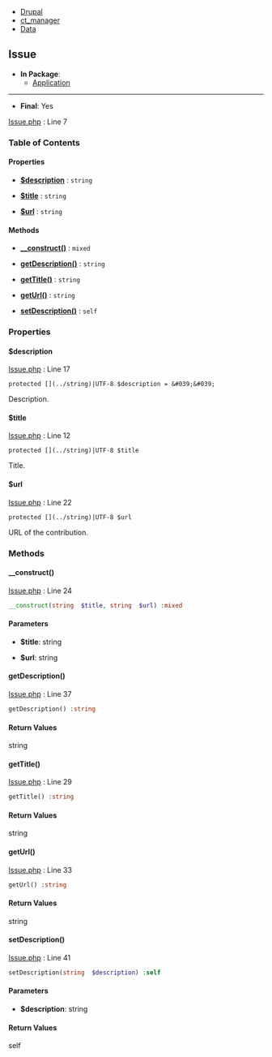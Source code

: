 

- [Drupal](../namespaces/drupal.md)
- [ct_manager](../namespaces/drupal-ct-manager.md)
- [Data](../namespaces/drupal-ct-manager-data.md)


### 
## Issue


- **In Package**:
    - [Application](../packages/Application.md)
  


---


- **Final**: Yes




[Issue.php](../files/web-modules-custom-ct-manager-src-data-issue.md) : Line 7












### Table of Contents









#### Properties

- **[$description](../classes/Drupal-ct-manager-Data-Issue.md#property_description)**
         : `string`  


- **[$title](../classes/Drupal-ct-manager-Data-Issue.md#property_title)**
         : `string`  


- **[$url](../classes/Drupal-ct-manager-Data-Issue.md#property_url)**
         : `string`  


#### Methods

- **[__construct()](../classes/Drupal-ct-manager-Data-Issue.md#method___construct)**
           : `mixed`


- **[getDescription()](../classes/Drupal-ct-manager-Data-Issue.md#method_getDescription)**
           : `string`


- **[getTitle()](../classes/Drupal-ct-manager-Data-Issue.md#method_getTitle)**
           : `string`


- **[getUrl()](../classes/Drupal-ct-manager-Data-Issue.md#method_getUrl)**
           : `string`


- **[setDescription()](../classes/Drupal-ct-manager-Data-Issue.md#method_setDescription)**
           : `self`







### Properties

#### $description


[Issue.php](../files/web-modules-custom-ct-manager-src-data-issue.md) : Line 17




`protected [](../string)|UTF-8 $description = &#039;&#039;`


Description.







#### $title


[Issue.php](../files/web-modules-custom-ct-manager-src-data-issue.md) : Line 12




`protected [](../string)|UTF-8 $title`


Title.







#### $url


[Issue.php](../files/web-modules-custom-ct-manager-src-data-issue.md) : Line 22




`protected [](../string)|UTF-8 $url`


URL of the contribution.









### Methods

#### __construct()


[Issue.php](../files/web-modules-custom-ct-manager-src-data-issue.md) : Line 24


```php
__construct(string  $title, string  $url) :mixed
```





#### Parameters

- **$title**: string
    
- **$url**: string
    









#### getDescription()


[Issue.php](../files/web-modules-custom-ct-manager-src-data-issue.md) : Line 37


```php
getDescription() :string
```












#### Return Values

string



#### getTitle()


[Issue.php](../files/web-modules-custom-ct-manager-src-data-issue.md) : Line 29


```php
getTitle() :string
```












#### Return Values

string



#### getUrl()


[Issue.php](../files/web-modules-custom-ct-manager-src-data-issue.md) : Line 33


```php
getUrl() :string
```












#### Return Values

string



#### setDescription()


[Issue.php](../files/web-modules-custom-ct-manager-src-data-issue.md) : Line 41


```php
setDescription(string  $description) :self
```





#### Parameters

- **$description**: string
    







#### Return Values

self




